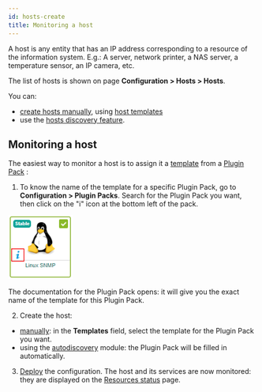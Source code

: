```yaml
---
id: hosts-create
title: Monitoring a host
---
```


A host is any entity that has an IP address corresponding to a resource of the information system. E.g.: A server, network printer, a NAS server, a temperature sensor, an IP camera, etc.

The list of hosts is shown on page **Configuration > Hosts > Hosts**.

You can:
- [create hosts manually](hosts), using [host templates](hosts-templates)
- use the [hosts discovery feature](../discovery/introduction).

## Monitoring a host

The easiest way to monitor a host is to assign it a [template](hosts-templates) from a [Plugin Pack](../pluginpacks) :

1. To know the name of the template for a specific Plugin Pack, go to **Configuration > Plugin Packs**. Search for the Plugin Pack you want, then click on the "i" icon at the bottom left of the pack.

![image](../../assets/configuration/pluginpacks/doc.png)

The documentation for the Plugin Pack opens: it will give you the exact name of the template for this Plugin Pack.

2. Create the host:
- [manually](hosts): in the **Templates** field, select the template for the Plugin Pack you want.
- using the [autodiscovery](../discovery/hosts-discovery) module: the Plugin Pack will be filled in automatically.

3. [Deploy](../monitoring-servers/deploying-a-configuration) the configuration. The host and its services are now monitored: they are
displayed on the [Resources status](../../alerts-notifications/resources-status) page.